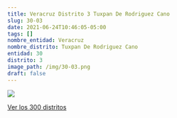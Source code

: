 ```yaml
---
title: Veracruz Distrito 3 Tuxpan De Rodriguez Cano
slug: 30-03
date: 2021-06-24T10:46:05-05:00
tags: []
nombre_entidad: Veracruz
nombre_distrito: Tuxpan De Rodriguez Cano
entidad: 30
distrito: 3
image_path: /img/30-03.png
draft: false
---
```


![](/img/30-03.png)

[Ver los 300 distritos](/docs/elecciones-2021)
